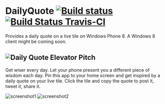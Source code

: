 DailyQuote [![Build status](https://ci.appveyor.com/api/projects/status/mg6i46f70vncbr9n)](https://ci.appveyor.com/project/halllo/dailyquote) [![Build Status Travis-CI](https://travis-ci.org/halllo/DailyQuote.png)](https://travis-ci.org/halllo/DailyQuote)
==========
Provides a daily quote on a live tile on Windows Phone 8. A Windows 8 client might be coming soon.

![Daily Quote](https://raw.github.com/halllo/DailyQuote/master/frontend_uwp/DailyQuote/Assets/Square44x44Logo.scale-200.png)
Elevator Pitch
--------------
Get wiser every day. Let your phone present you a different piece of wisdom each day. Pin this app to your home screen and get inspired by a daily quote on your live tile. Click the tile and copy the quote to post it, tweet it, share it.

![screenshot1](https://raw.github.com/halllo/DailyQuote/master/frontend_uwp/DailyQuote/StoreImages/1.png "inside the app")
![screenshot2](https://raw.github.com/halllo/DailyQuote/master/frontend_uwp/DailyQuote/StoreImages/2.png "the app on the home screen")